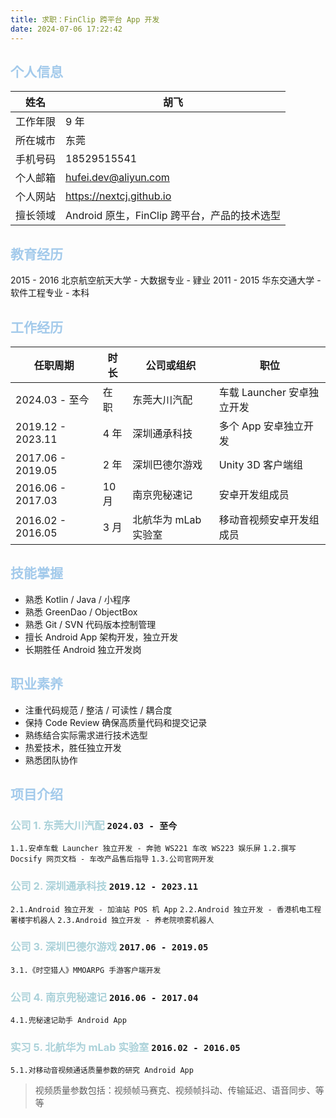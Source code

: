 ```yaml
---
title: 求职：FinClip 跨平台 App 开发
date: 2024-07-06 17:22:42
---
```


## <font color=#A3CAEB>个人信息</font>

| 姓名   | 胡飞                             |
|------|--------------------------------|
| 工作年限 | 9 年                            |
| 所在城市 | 东莞                             |
| 手机号码 | 18529515541                    |
| 个人邮箱 | hufei.dev@aliyun.com           |
| 个人网站 | https://nextcj.github.io       |
| 擅长领域 | Android 原生，FinClip 跨平台，产品的技术选型 |

## <font color=#A3CAEB>教育经历</font>

2015 - 2016 北京航空航天大学 - 大数据专业 - 肄业
2011 - 2015 华东交通大学 - 软件工程专业 - 本科

## <font color=#A3CAEB>工作经历</font>

| 任职周期              | 时长  | 公司或组织         | 职位                 |
|-------------------|-----|---------------|--------------------|
| 2024.03 - 至今      | 在职  | 东莞大川汽配        | 车载 Launcher 安卓独立开发 |
| 2019.12 - 2023.11 | 4 年 | 深圳通承科技        | 多个 App 安卓独立开发      |
| 2017.06 - 2019.05 | 2 年 | 深圳巴德尔游戏       | Unity 3D 客户端组      |
| 2016.06 - 2017.03 | 10月 | 南京兜秘速记        | 安卓开发组成员            |
| 2016.02 - 2016.05 | 3 月 | 北航华为 mLab 实验室 | 移动音视频安卓开发组成员       |

## <font color=#A3CAEB>技能掌握</font>

- 熟悉 Kotlin / Java / 小程序
- 熟悉 GreenDao / ObjectBox
- 熟悉 Git / SVN 代码版本控制管理
- 擅长 Android App 架构开发，独立开发
- 长期胜任 Android 独立开发岗

## <font color=#A3CAEB>职业素养</font>

- 注重代码规范 / 整洁 / 可读性 / 耦合度
- 保持 Code Review 确保高质量代码和提交记录
- 熟练结合实际需求进行技术选型
- 热爱技术，胜任独立开发
- 熟悉团队协作

## <font color=#A3CAEB>项目介绍</font>

### <font color=#AAD1D9>公司 1. 东莞大川汽配</font> `2024.03 - 至今`

`1.1.安卓车载 Launcher 独立开发 - 奔驰 WS221 车改 WS223 娱乐屏`
`1.2.撰写 Docsify 网页文档 - 车改产品售后指导`
`1.3.公司官网开发`

### <font color=#AAD1D9>公司 2. 深圳通承科技</font> `2019.12 - 2023.11`

`2.1.Android 独立开发 - 加油站 POS 机 App`
`2.2.Android 独立开发 - 香港机电工程署楼宇机器人`
`2.3.Android 独立开发 - 养老院喷雾机器人`

### <font color=#AAD1D9>公司 3. 深圳巴德尔游戏</font> `2017.06 - 2019.05`

`3.1.《时空猎人》MMOARPG 手游客户端开发`

### <font color=#AAD1D9>公司 4. 南京兜秘速记</font> `2016.06 - 2017.04`

`4.1.兜秘速记助手 Android App`

### <font color=#AAD1D9>实习 5. 北航华为 mLab 实验室</font> `2016.02 - 2016.05`

`5.1.对移动音视频通话质量参数的研究 Android App`

> 视频质量参数包括：视频帧马赛克、视频帧抖动、传输延迟、语音同步、等等